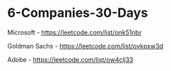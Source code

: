 # 6-Companies-30-Days



Microsoft - https://leetcode.com/list/onk51nbr
 
Goldman Sachs - https://leetcode.com/list/ovkpxw3d

Adobe - https://leetcode.com/list/ow4clj33
